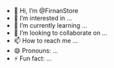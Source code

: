 - 👋 Hi, I’m @FirnanStore
- 👀 I’m interested in ...
- 🌱 I’m currently learning ...
- 💞️ I’m looking to collaborate on ...
- 📫 How to reach me ...
- 😄 Pronouns: ...
- ⚡ Fun fact: ...

<!---
FirnanStore/FirnanStore is a ✨ special ✨ repository because its `README.md` (this file) appears on your GitHub profile.
You can click the Preview link to take a look at your changes.
--->
